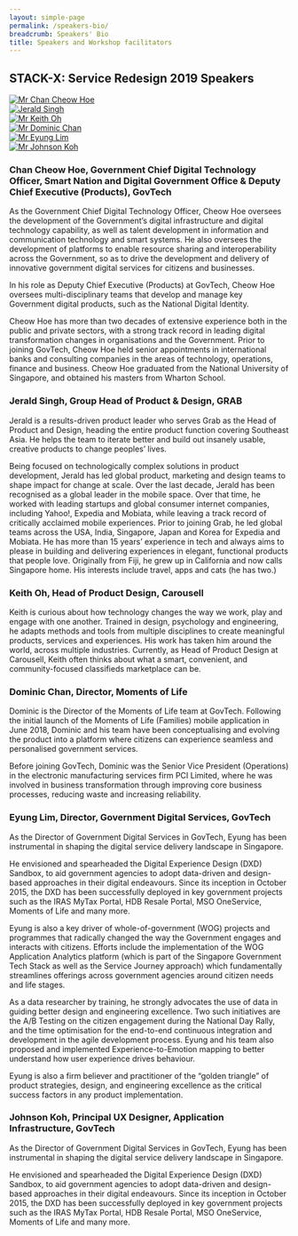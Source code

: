 ```yaml
---
layout: simple-page
permalink: /speakers-bio/
breadcrumb: Speakers' Bio
title: Speakers and Workshop facilitators 
---
```


## **STACK-X: Service Redesign 2019 Speakers**

<div class="row">
    <div class="col is-4">
        <a href="https://www.google.com">
            <img src="/images/Cheow-Hoe.jpg" alt="Mr Chan Cheow Hoe">
        </a>
    </div>
    <div class="col is-4">
        <a href="https://www.google.com">
            <img src="/images/Jerald-Singh.jpg" alt="Jerald Singh">
        </a>
    </div>
    <div class="col is-4">
        <a href="https://www.google.com">
            <img src="/images/Keith-Oh.jpg" alt="Mr Keith Oh">
        </a>
    </div>
</div>
<div class="row">
    <div class="col is-4">
        <a href="https://www.google.com">
            <img src="/images/Dominic-Chan.jpg" alt="Mr Dominic Chan">
        </a>
    </div>
    <div class="col is-4">
        <a href="https://www.google.com">
            <img src="/images/EyungLim.jpg" alt="Mr Eyung Lim">
        </a>
    </div>
    <div class="col is-4">
        <a href="https://www.google.com">
            <img src="/images/Johnson-Koh.jpg" alt="Mr Johnson Koh">
        </a>
    </div>
</div>

### **Chan Cheow Hoe, Government Chief Digital Technology Officer, Smart Nation and Digital Government Office & Deputy Chief Executive (Products), GovTech**
As the Government Chief Digital Technology Officer, Cheow Hoe oversees the development of the Government’s digital infrastructure and digital technology capability, as well as talent development in information and communication technology and smart systems. He also oversees the development of platforms to enable resource sharing and interoperability across the Government, so as to drive the development and delivery of innovative government digital services for citizens and businesses. 

In his role as Deputy Chief Executive (Products) at GovTech, Cheow Hoe oversees multi-disciplinary teams that develop and manage key Government digital products, such as the National Digital Identity.

Cheow Hoe has more than two decades of extensive experience both in the public and private sectors, with a strong track record in leading digital transformation changes in organisations and the Government. Prior to joining GovTech, Cheow Hoe held senior appointments in international banks and consulting companies in the areas of technology, operations, finance and business. Cheow Hoe graduated from the National University of Singapore, and obtained his masters from Wharton School.


### **Jerald Singh, Group Head of Product & Design, GRAB**
Jerald is a results-driven product leader who serves Grab as the Head of Product and Design, heading the entire product function covering Southeast Asia. He helps the team to iterate better and build out insanely usable, creative products to change peoples’ lives.

Being focused on technologically complex solutions in product development, Jerald has led global product, marketing and design teams to shape impact for change at scale. Over the last decade, Jerald has been recognised as a global leader in the mobile space. Over that time, he worked with leading startups and global consumer internet companies, including Yahoo!, Expedia and Mobiata, while leaving a track record of critically acclaimed mobile experiences. Prior to joining Grab, he led global teams across the USA, India, Singapore, Japan and Korea for Expedia and Mobiata. He has more than 15 years’ experience in tech and always aims to please in building and delivering experiences in elegant, functional products that people love. Originally from Fiji, he grew up in California and now calls Singapore home. His interests include travel, apps and cats (he has two.)


### **Keith Oh, Head of Product Design, Carousell**
Keith is curious about how technology changes the way we work, play and engage with one another. Trained in design, psychology and engineering, he adapts methods and tools from multiple disciplines to create meaningful products, services and experiences. His work has taken him around the world, across multiple industries. Currently, as Head of Product Design at Carousell, Keith often thinks about what a smart, convenient, and community-focused classifieds marketplace can be.


### **Dominic Chan, Director, Moments of Life**
Dominic is the Director of the Moments of Life team at GovTech. Following the initial launch of the Moments of Life (Families) mobile application in June 2018, Dominic and his team have been conceptualising and evolving the product into a platform where citizens can experience seamless and personalised government services.

Before joining GovTech, Dominic was the Senior Vice President (Operations) in the electronic manufacturing services firm PCI Limited, where he was involved in business transformation through improving core business processes, reducing waste and increasing reliability.


### **Eyung Lim, Director, Government Digital Services, GovTech**
As the Director of Government Digital Services in GovTech, Eyung has been instrumental in shaping the digital service delivery landscape in Singapore.

He envisioned and spearheaded the Digital Experience Design (DXD) Sandbox, to aid government agencies to adopt data-driven and design-based approaches in their digital endeavours. Since its inception in October 2015, the DXD has been successfully deployed in key government projects such as the IRAS MyTax Portal, HDB Resale Portal, MSO OneService, Moments of Life and many more.

Eyung is also a key driver of whole-of-government (WOG) projects and programmes that radically changed the way the Government engages and interacts with citizens. Efforts include the implementation of the WOG Application Analytics platform (which is part of the Singapore Government Tech Stack as well as the Service Journey approach) which fundamentally streamlines offerings across government agencies around citizen needs and life stages.

As a data researcher by training, he strongly advocates the use of data in guiding better design and engineering excellence. Two such initiatives are the A/B Testing on the citizen engagement during the National Day Rally, and the time optimisation for the end-to-end continuous integration and development in the agile development process. Eyung and his team also proposed and implemented Experience-to-Emotion mapping to better understand how user experience drives behaviour.

Eyung is also a firm believer and practitioner of the “golden triangle” of product strategies, design, and engineering excellence as the critical success factors in any product implementation.


### **Johnson Koh, Principal UX Designer, Application Infrastructure, GovTech**
As the Director of Government Digital Services in GovTech, Eyung has been instrumental in shaping the digital service delivery landscape in Singapore.

He envisioned and spearheaded the Digital Experience Design (DXD) Sandbox, to aid government agencies to adopt data-driven and design-based approaches in their digital endeavours. Since its inception in October 2015, the DXD has been successfully deployed in key government projects such as the IRAS MyTax Portal, HDB Resale Portal, MSO OneService, Moments of Life and many more.
